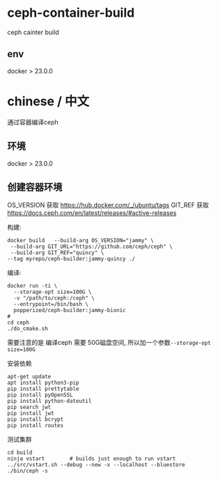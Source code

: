 # ceph-container-build

ceph cainter build

## env
docker > 23.0.0



# chinese / 中文
通过容器编译ceph

## 环境
docker > 23.0.0

## 创建容器环境


OS_VERSION 获取 https://hub.docker.com/_/ubuntu/tags
GIT_REF 获取 https://docs.ceph.com/en/latest/releases/#active-releases

构建:
```
docker build   --build-arg OS_VERSION="jammy" \
 --build-arg GIT_URL="https://github.com/ceph/ceph" \
 --build-arg GIT_REF="quincy" \
--tag myrepo/ceph-builder:jammy-quincy ./
```


编译:
```
docker run -ti \
  --storage-opt size=100G \
  -v "/path/to/ceph:/ceph" \
  --entrypoint=/bin/bash \
  popperized/ceph-builder:jammy-bionic
# 
cd ceph
./do_cmake.sh
```
需要注意的是 编译ceph 需要 50G磁盘空间, 所以加一个参数`--storage-opt size=100G`

安装依赖
```
apt-get update
apt install python3-pip
pip install prettytable
pip install pyOpenSSL
pip install python-dateutil
pip search jwt
pip install jwt
pip install bcrypt
pip install routes
```

测试集群
```
cd build
ninja vstart        # builds just enough to run vstart
../src/vstart.sh --debug --new -x --localhost --bluestore
./bin/ceph -s
```